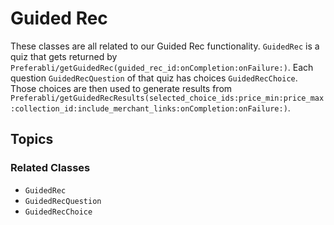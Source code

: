 # Guided Rec

These classes are all related to our Guided Rec functionality. ``GuidedRec`` is a quiz that gets returned by ``Preferabli/getGuidedRec(guided_rec_id:onCompletion:onFailure:)``. Each question ``GuidedRecQuestion`` of that quiz has choices ``GuidedRecChoice``. Those choices are then used to generate results from ``Preferabli/getGuidedRecResults(selected_choice_ids:price_min:price_max:collection_id:include_merchant_links:onCompletion:onFailure:)``.

## Topics

### Related Classes

- ``GuidedRec``
- ``GuidedRecQuestion``
- ``GuidedRecChoice``
